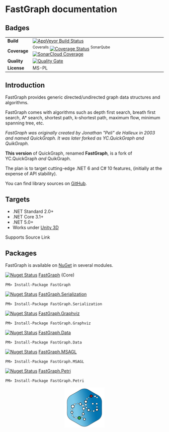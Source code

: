 # FastGraph documentation

## Badges

| | |
| --- | --- |
| **Build** | [![AppVeyor Build Status](https://ci.appveyor.com/api/projects/status/github/FastGraph/FastGraph?branch=master&svg=true)](https://ci.appveyor.com/project/FastGraph/fastgraph) |
| **Coverage** | <sup>Coveralls</sup> [![Coverage Status](https://coveralls.io/repos/github/FastGraph/FastGraph/badge.svg?branch=master)](https://coveralls.io/github/FastGraph/fastgraph?branch=master) <sup>SonarQube</sup> [![SonarCloud Coverage](https://sonarcloud.io/api/project_badges/measure?project=fastgraph&metric=coverage)](https://sonarcloud.io/component_measures/metric/coverage/list?id=fastgraph) | 
| **Quality** | [![Quality Gate](https://sonarcloud.io/api/project_badges/measure?project=fastgraph&metric=alert_status)](https://sonarcloud.io/dashboard?id=fastgraph) | 
| **License** | MS-PL |

## Introduction

FastGraph provides generic directed/undirected graph data structures and algorithms.

FastGraph comes with algorithms such as depth first search, breath first search, A* search, shortest path, k-shortest path, maximum flow, minimum spanning tree, etc.

*FastGraph was originally created by Jonathan "Peli" de Halleux in 2003 and named QuickGraph. It was later forked as YC.QuickGraph and QuikGraph.*

**This version** of QuickGraph, renamed **FastGraph**, is a fork of YC.QuickGraph *and* QuikGraph.

The plan is to target cutting-edge .NET 6 and C# 10 features, (initially at the expense of API stability).

You can find library sources on [GitHub](https://github.com/FastGraph/FastGraph).

## Targets

- .NET Standard 2.0+
- .NET Core 3.1+
- .NET 5.0+
- Works under [Unity 3D](https://github.com/FastGraph/FastGraph/wiki/Unity3D-Integration)

Supports Source Link

## Packages

FastGraph is available on [NuGet](https://www.nuget.org) in several modules.

[![Nuget Status](https://img.shields.io/nuget/v/fastgraph.svg)](https://www.nuget.org/packages/FastGraph) [FastGraph](https://www.nuget.org/packages/FastGraph) (Core)

    PM> Install-Package FastGraph

[![Nuget Status](https://img.shields.io/nuget/v/fastgraph.serialization.svg)](https://www.nuget.org/packages/FastGraph.Serialization) [FastGraph.Serialization](https://www.nuget.org/packages/FastGraph.Serialization)

    PM> Install-Package FastGraph.Serialization

[![Nuget Status](https://img.shields.io/nuget/v/fastgraph.graphviz.svg)](https://www.nuget.org/packages/FastGraph.Graphviz) [FastGraph.Graphviz](https://www.nuget.org/packages/FastGraph.Graphviz)

    PM> Install-Package FastGraph.Graphviz

[![Nuget Status](https://img.shields.io/nuget/v/fastgraph.data.svg)](https://www.nuget.org/packages/FastGraph.Data) [FastGraph.Data](https://www.nuget.org/packages/FastGraph.Data)

    PM> Install-Package FastGraph.Data

[![Nuget Status](https://img.shields.io/nuget/v/fastgraph.msagl.svg)](https://www.nuget.org/packages/FastGraph.MSAGL) [FastGraph.MSAGL](https://www.nuget.org/packages/FastGraph.MSAGL)

    PM> Install-Package FastGraph.MSAGL

[![Nuget Status](https://img.shields.io/nuget/v/fastgraph.petri.svg)](https://www.nuget.org/packages/FastGraph.Petri) [FastGraph.Petri](https://www.nuget.org/packages/FastGraph.Petri)

    PM> Install-Package FastGraph.Petri

<img src="images/fastgraph_logo.png" width="128" height="128" style="display: block; margin-left: auto; margin-right: auto" />